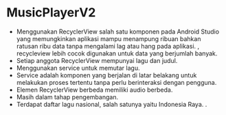 # MusicPlayerV2
- Menggunakan RecyclerView
  salah satu komponen pada Android Studio yang memungkinkan aplikasi mampu menampung ribuan bahkan ratusan ribu data tanpa mengalami lag atau hang pada aplikasi.
  , recycleview lebih cocok digunakan untuk data yang berjumlah banyak.
- Setiap anggota RecyclerView mempunyai lagu dan judul.
- Menggunakan service untuk memutar lagu.
- Service adalah komponen yang berjalan di latar belakang untuk melakukan proses tertentu tanpa perlu berinteraksi dengan pengguna.
- Elemen RecyclerView berbeda memiliki audio berbeda.
- Masih dalam tahap pengembangan.
- Terdapat daftar lagu nasional, salah satunya yaitu Indonesia Raya.                                                                                             .
